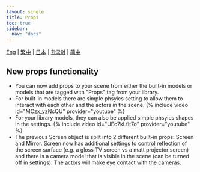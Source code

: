 ```yaml
---
layout: single
title: Props
toc: true
sidebar:
  nav: "docs"
---
```

[Eng](/dancexr/features/props) | [繁中](/tw/dancexr/features/props) | [日本](/jp/dancexr/features/props) | [한국어](/kr/dancexr/features/props) | [简中](/zh/dancexr/features/props)


## New props functionality
* You can now add props to your scene from either the built-in models or models that are tagged with "Props" tag from your library.
* For built-in models there are simple phsyics setting to allow them to interact with each other and the actors in the scene. 
{% include video id="MCzx_vzNcQU" provider="youtube" %}
* For your library models, they can also be applied simple phsyics shapes in the settings. 
{% include video id="UEc7kLflt7o" provider="youtube" %}
* The previous Screen object is split into 2 different built-in props: Screen and Mirror. Screen now has additional settings to control reflection of the screen surface (e.g. a gloss TV screen vs a matt projector screen) and there is a camera model that is visible in the scene (can be turned off in settings). The actors will make eye contact with the cameras.